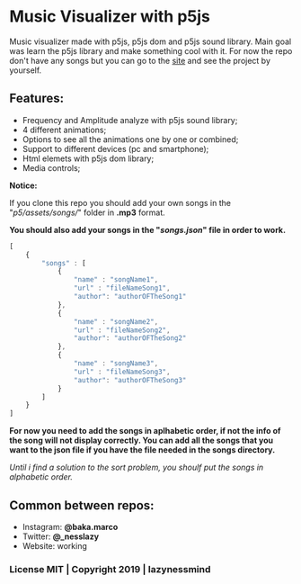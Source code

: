 # Music Visualizer with p5js

Music visualizer made with p5js, p5js dom and p5js sound library.
Main goal was learn the p5js library and make something cool with it.
For now the repo don't have any songs but you can go to the [site](https://devdarkco.com/projects/musicvisualizer) and see the project by yourself. 

## Features:

* Frequency and Amplitude analyze with p5js sound library;
* 4 different animations;
* Options to see all the animations one by one or combined;
* Support to different devices (pc and smartphone);
* Html elemets with p5js dom library;
* Media controls;

**Notice:**

If you clone this repo you should add your own songs in the "*p5/assets/songs/*" folder in **.mp3** format.

**You should also add your songs in the "*songs.json*" file in order to work.**

```javascript
[
    {
        "songs" : [
            {
                "name" : "songName1",
                "url" : "fileNameSong1",
                "author": "authorOFTheSong1"
            },
            {
                "name" : "songName2",
                "url" : "fileNameSong2",
                "author": "authorOFTheSong2"
            },
            {
                "name" : "songName3",
                "url" : "fileNameSong3",
                "author": "authorOFTheSong3"
            }
        ]
    }
]
```
**For now you need to add the songs in aplhabetic order, if not the info of the song will not display correctly. You can add all the songs that you want to the json file if you have the file needed in the songs directory.**

*Until i find a solution to the sort problem, you shoulf put the songs in alphabetic order.*

## Common between repos:
  
* Instagram:
  **@baka.marco**
* Twitter:
  **@_nesslazy**
* Website:
  working
  
### License MIT | Copyright 2019 | lazynessmind
